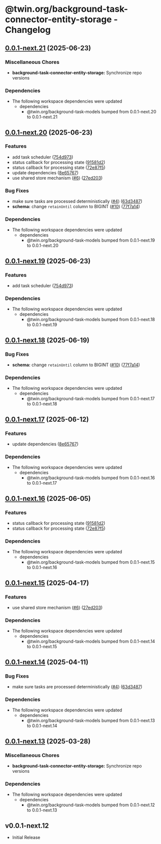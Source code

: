 # @twin.org/background-task-connector-entity-storage - Changelog

## [0.0.1-next.21](https://github.com/twinfoundation/background-task/compare/background-task-connector-entity-storage-v0.0.1-next.20...background-task-connector-entity-storage-v0.0.1-next.21) (2025-06-23)


### Miscellaneous Chores

* **background-task-connector-entity-storage:** Synchronize repo versions


### Dependencies

* The following workspace dependencies were updated
  * dependencies
    * @twin.org/background-task-models bumped from 0.0.1-next.20 to 0.0.1-next.21

## [0.0.1-next.20](https://github.com/twinfoundation/background-task/compare/background-task-connector-entity-storage-v0.0.1-next.19...background-task-connector-entity-storage-v0.0.1-next.20) (2025-06-23)


### Features

* add task scheduler ([754d973](https://github.com/twinfoundation/background-task/commit/754d973e7c8483e5e54e887c157661867d5a0375))
* status callback for processing state ([91581d2](https://github.com/twinfoundation/background-task/commit/91581d2b84e8fedf5973a147694187632ad43df8))
* status callback for processing state ([72e87f5](https://github.com/twinfoundation/background-task/commit/72e87f58203145fc686b35c566fb4195e8b491cd))
* update dependencies ([8e65767](https://github.com/twinfoundation/background-task/commit/8e657679f5e4305dbcb15ac7bcb3ab8a4613a60b))
* use shared store mechanism ([#6](https://github.com/twinfoundation/background-task/issues/6)) ([27ed203](https://github.com/twinfoundation/background-task/commit/27ed20367d5ace7257bfa7a82b59ad70e5b5d209))


### Bug Fixes

* make sure tasks are processed deterministically ([#4](https://github.com/twinfoundation/background-task/issues/4)) ([63d3487](https://github.com/twinfoundation/background-task/commit/63d3487c85fc199e45499951331cfdcb28973e97))
* **schema:** change `retainUntil` column to BIGINT ([#10](https://github.com/twinfoundation/background-task/issues/10)) ([77f7a14](https://github.com/twinfoundation/background-task/commit/77f7a1473d530008cb9abe1380e13ce845425663))


### Dependencies

* The following workspace dependencies were updated
  * dependencies
    * @twin.org/background-task-models bumped from 0.0.1-next.19 to 0.0.1-next.20

## [0.0.1-next.19](https://github.com/twinfoundation/background-task/compare/background-task-connector-entity-storage-v0.0.1-next.18...background-task-connector-entity-storage-v0.0.1-next.19) (2025-06-23)


### Features

* add task scheduler ([754d973](https://github.com/twinfoundation/background-task/commit/754d973e7c8483e5e54e887c157661867d5a0375))


### Dependencies

* The following workspace dependencies were updated
  * dependencies
    * @twin.org/background-task-models bumped from 0.0.1-next.18 to 0.0.1-next.19

## [0.0.1-next.18](https://github.com/twinfoundation/background-task/compare/background-task-connector-entity-storage-v0.0.1-next.17...background-task-connector-entity-storage-v0.0.1-next.18) (2025-06-19)


### Bug Fixes

* **schema:** change `retainUntil` column to BIGINT ([#10](https://github.com/twinfoundation/background-task/issues/10)) ([77f7a14](https://github.com/twinfoundation/background-task/commit/77f7a1473d530008cb9abe1380e13ce845425663))


### Dependencies

* The following workspace dependencies were updated
  * dependencies
    * @twin.org/background-task-models bumped from 0.0.1-next.17 to 0.0.1-next.18

## [0.0.1-next.17](https://github.com/twinfoundation/background-task/compare/background-task-connector-entity-storage-v0.0.1-next.16...background-task-connector-entity-storage-v0.0.1-next.17) (2025-06-12)


### Features

* update dependencies ([8e65767](https://github.com/twinfoundation/background-task/commit/8e657679f5e4305dbcb15ac7bcb3ab8a4613a60b))


### Dependencies

* The following workspace dependencies were updated
  * dependencies
    * @twin.org/background-task-models bumped from 0.0.1-next.16 to 0.0.1-next.17

## [0.0.1-next.16](https://github.com/twinfoundation/background-task/compare/background-task-connector-entity-storage-v0.0.1-next.15...background-task-connector-entity-storage-v0.0.1-next.16) (2025-06-05)


### Features

* status callback for processing state ([91581d2](https://github.com/twinfoundation/background-task/commit/91581d2b84e8fedf5973a147694187632ad43df8))
* status callback for processing state ([72e87f5](https://github.com/twinfoundation/background-task/commit/72e87f58203145fc686b35c566fb4195e8b491cd))


### Dependencies

* The following workspace dependencies were updated
  * dependencies
    * @twin.org/background-task-models bumped from 0.0.1-next.15 to 0.0.1-next.16

## [0.0.1-next.15](https://github.com/twinfoundation/background-task/compare/background-task-connector-entity-storage-v0.0.1-next.14...background-task-connector-entity-storage-v0.0.1-next.15) (2025-04-17)


### Features

* use shared store mechanism ([#6](https://github.com/twinfoundation/background-task/issues/6)) ([27ed203](https://github.com/twinfoundation/background-task/commit/27ed20367d5ace7257bfa7a82b59ad70e5b5d209))


### Dependencies

* The following workspace dependencies were updated
  * dependencies
    * @twin.org/background-task-models bumped from 0.0.1-next.14 to 0.0.1-next.15

## [0.0.1-next.14](https://github.com/twinfoundation/background-task/compare/background-task-connector-entity-storage-v0.0.1-next.13...background-task-connector-entity-storage-v0.0.1-next.14) (2025-04-11)


### Bug Fixes

* make sure tasks are processed deterministically ([#4](https://github.com/twinfoundation/background-task/issues/4)) ([63d3487](https://github.com/twinfoundation/background-task/commit/63d3487c85fc199e45499951331cfdcb28973e97))


### Dependencies

* The following workspace dependencies were updated
  * dependencies
    * @twin.org/background-task-models bumped from 0.0.1-next.13 to 0.0.1-next.14

## [0.0.1-next.13](https://github.com/twinfoundation/background-task/compare/background-task-connector-entity-storage-v0.0.1-next.12...background-task-connector-entity-storage-v0.0.1-next.13) (2025-03-28)


### Miscellaneous Chores

* **background-task-connector-entity-storage:** Synchronize repo versions


### Dependencies

* The following workspace dependencies were updated
  * dependencies
    * @twin.org/background-task-models bumped from 0.0.1-next.12 to 0.0.1-next.13

## v0.0.1-next.12

- Initial Release

